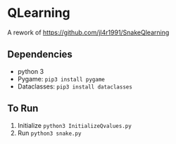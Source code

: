 # QLearning
A rework of https://github.com/jl4r1991/SnakeQlearning

## Dependencies
- python 3
- Pygame: ``` pip3 install pygame ```
- Dataclasses: ```pip3 install dataclasses```

## To Run
1. Initialize ```python3 InitializeQvalues.py```
2. Run ```python3 snake.py```
